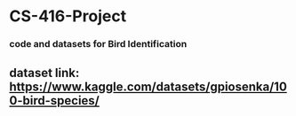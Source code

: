 # CS-416-Project

### code and datasets for Bird Identification
## dataset link: https://www.kaggle.com/datasets/gpiosenka/100-bird-species/
